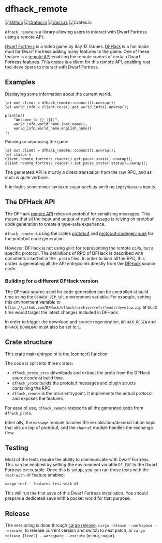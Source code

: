 # dfhack_remote

[![Github](https://img.shields.io/badge/github-plule%2Fdfhack--remote-8da0cb?style=flat-square)](https://github.com/plule/dfhack-remote)
[![Crates.io](https://img.shields.io/crates/v/dfhack-remote?style=flat-square)](https://crates.io/crates/dfhack-remote)
[![docs.rs](https://img.shields.io/docsrs/dfhack-remote?style=flat-square)](https://docs.rs/dfhack-remote)
![Crates.io](https://img.shields.io/crates/l/dfhack-remote?style=flat-square)


`dfhack_remote` is a library allowing users to interact with Dwarf Fortress using a remote API.

[Dwarf Fortress] is a video game by Bay 12 Games.
[DFHack] is a fan made mod for Dwarf Fortress adding many
features to the game.
One of these feature is a [remote API] enabling
the remote control of certain Dwarf Fortress features.
This crates is a client for this remote API, enabling rust tool developers to
interact with Dwarf Fortress.

## Examples

Displaying some information about the current world.

```no_run
let mut client = dfhack_remote::connect().unwrap();
let world_info = client.core().get_world_info().unwrap();

println!(
    "Welcome to {} ({})",
    world_info.world_name.last_name(),
    world_info.world_name.english_name()
);
```

Pausing or unpausing the game
``` no_run
let mut client = dfhack_remote::connect().unwrap();
let status = client.remote_fortress_reader().get_pause_state().unwrap();
client.remote_fortress_reader().set_pause_state(!status).unwrap();
```

The generated API is mostly a direct translation from the raw RPC,
and as such is quite verbose.

It includes some minor syntaxic sugar such as omitting `EmptyMessage` inputs.

## The DFHack API

The DFHack [remote API] relies on protobuf for serializing messages.
This means that all the input and output of each message is relying on protobuf code generation to create
a type-safe experience.

`dfhack_remote` is using the crates [protobuf] and [protobuf-codegen-pure] for the protobuf code generation.

However, DFHack is not using `gRPC` for representing the remote calls, but a specific protocol.
The definitions of RPC of DFHack is described with comments inserted in the `.proto` files. In order
to bind all the RPC, this crates is generating all the API entrypoints directly from the [DFHack] source code.

### Building for a different DFHack version

The DFHack source used for code generation can be controlled at build time using the `DFHACK_ZIP_URL`
environment variable. For example, setting this environment variable to `https://github.com/DFHack/dfhack/archive/refs/heads/develop.zip`
at build time would target the latest changes included in DFHack.

In order to trigger the download and source regeneration, `DFHACK_REGEN` and `DFHACK_DOWNLOAD` must also be set to `1`.


## Crate structure

This crate main entrypoint is the [connect] function.

The code is split into three crates:

- `dfhack_proto_srcs` downloads and extract the proto from the DFHack source code at build time.
- `dfhack_proto` builds the protobuf messages and plugin structs containing the RPC
- `dfhack_remote` is the main entrypoint. It implements the actual protocol and exposes the features.

For ease of use, `dfhack_remote` reexports all the generated code from `dfhack_proto`.

Internally, the `message` module handles the serialization/deserialization logic that sits on top of protobuf,
and the `channel` module handles the exchange flow.

## Testing

Most of the tests require the ability to communicate with Dwarf Fortress.
This can be enabled by setting the environment variable `DF_EXE` to the Dwarf Fortress executable.
Once this is setup, you can run these tests with the `test-with-df` feature enabled:

```txt
cargo test --features test-with-df
```

This will run the first save of this Dwarf Fortress installation. You should prepare a dedicated save with a pocket world for that purpose.

## Release

The versioning is done through [cargo release]. `cargo release --workspace --execute`, to release current version
and switch to next patch, or `cargo release [level] --workspace --execute` (minor, major).


[Dwarf Fortress]: http://www.bay12games.com/dwarves/
[DFHack]: https://docs.dfhack.org/en/stable/
[remote API]: https://docs.dfhack.org/en/stable/docs/Remote.html
[protobuf]: https://crates.io/crates/protobuf
[protobuf-codegen-pure]: https://crates.io/crates/protobuf-codegen-pure
[cargo release]: https://github.com/crate-ci/cargo-release